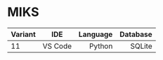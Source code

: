 # MIKS
| Variant | IDE | Language | Database |
| ------------- |:-------------:|-------------:|-------------:|
| 11 | VS Code | Python | SQLite |
